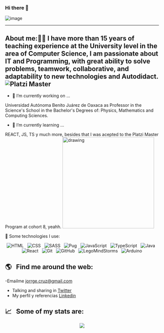 ### Hi there 👋
![image](https://user-images.githubusercontent.com/68938473/137610020-3ada9bf1-d9fe-4f7d-9568-2a8af1a19a67.png)

---
About me:👨‍💻
I have more than 15 years of teaching experience at the University level in the area of ​​Computer Science, I am passionate about IT and Programming, with great ability to solve problems, teamwork, collaborative, and adaptability to new technologies and Autodidact.
![Platzi Master](https://img.shields.io/badge/Platzi%20Master-C8-95ca3e)
---
- 🔭 I’m currently working on ...

Universidad Autónoma Benito Juárez de Oaxaca as Professor in the Science's School in the Bachelor's Degrees of: Physics, Mathematics and Computing Sciences.

- 🌱 I’m currently learning ...

REACT, JS, TS y much more, besides that I was acepted to the Platzi Master Program at cohort 8, yeahh.
<img src="https://user-images.githubusercontent.com/68938473/137610158-8cceace0-5128-4ab5-a79c-33168ce99c15.png" alt="drawing" width="300"/>


🎯   Some technologies I use:
<p align="center">
  <img src="https://img.shields.io/badge/HTML5-E34F26?style=for-the-badge&logo=html5&logoColor=white" alt="HTML" />&nbsp;&nbsp;
  <img src="https://img.shields.io/badge/CSS3-1572B6?style=for-the-badge&logo=css3&logoColor=white" alt="CSS" />&nbsp;&nbsp;
  <img src="https://img.shields.io/badge/Sass-CC6699?style=for-the-badge&logo=sass&logoColor=white" alt="SASS" />&nbsp;&nbsp;
  <img src="https://img.shields.io/badge/Pug-333333?style=for-the-badge&logo=pug&logoColor=white" alt="Pug" />&nbsp;&nbsp;
  <img src="https://img.shields.io/badge/JavaScript-323330?style=for-the-badge&logo=javascript&logoColor=F7DF1E" alt="JavaScript" />&nbsp;&nbsp;
  <img src="https://img.shields.io/badge/TypeScript-007ACC?style=for-the-badge&logo=typescript&logoColor=white" alt="TypeScript" />&nbsp;&nbsp;
  <img src="https://img.shields.io/badge/Java-323330?style=for-the-badge&logo=java&logoColor=F7DF1E" alt="Java" />&nbsp;&nbsp;
  <img src="https://img.shields.io/badge/React-20232A?style=for-the-badge&logo=react&logoColor=61DAFB" alt="React" />&nbsp;&nbsp;
  <img src="https://img.shields.io/badge/Git-F05032?style=for-the-badge&logo=git&logoColor=white" alt="Git" />&nbsp;&nbsp;
  <img src="https://img.shields.io/badge/github%20-%23000.svg?&style=for-the-badge&logo=github&logoColor=white" alt="GitHub" />&nbsp;&nbsp;
  <img src="https://img.shields.io/badge/LegoMindStorms-E34F26?style=for-the-badge&logo=LegoMindStorms&logoColor=white" alt="LegoMindStorms" />&nbsp;&nbsp;
  <img src="https://img.shields.io/badge/Arduino-333333?style=for-the-badge&logo=arduino&logoColor=white" alt="Arduino" />
</p>

## 🌎 &nbsp;&nbsp;Find me around the web:
-Emailme jorrge.cruz@gmail.com
- Talking and sharing in <a href="#">Twitter</a>
- My perfil y referencias <a href="www.linkedin.com/in/jorrgecruz">Linkedin</a>

## 📈 &nbsp;&nbsp;Some of my stats are:
<p align="center">
  <img align="" src="https://github-readme-stats.vercel.app/api?username=jorrgecruz&theme=buefy&show_icons=true&hide=contribs" />
</p>
<!--
![image](https://user-images.githubusercontent.com/68938473/137610158-8cceace0-5128-4ab5-a79c-33168ce99c15.png =300x250)
<p align="center">
  <img align="" src="https://visitor-badge.laobi.icu/badge?page_id=alexcamachogz.alexcamachogz" />
</p>

**jorrgeCruz/jorrgeCruz** is a ✨ _special_ ✨ repository because its `README.md` (this file) appears on your GitHub profile.

Here are some ideas to get you started:

- 🔭 I’m currently working on ...
- 🌱 I’m currently learning ...
- 👯 I’m looking to collaborate on ...
- 🤔 I’m looking for help with ...
- 💬 Ask me about ...
- 📫 How to reach me: ...
- 😄 Pronouns: ...
- ⚡ Fun fact: ...
-->
